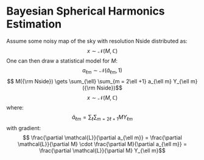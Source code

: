 # Bayesian Spherical Harmonics Estimation
Assume some noisy map of the sky with resolution Nside distributed as:
$$ x \sim \mathcal{N}(M, \mathbb{C})$$
One can then draw a statistical model for $M$:
$$ a_{\ell m} \sim \mathcal{N}(\hat{a}_{\ell m}, 1) $$
$$ M({\rm Nside}) \gets \sum_{\ell} \sum_{m = 2\ell  +1} a_{\ell m} Y_{\ell m}({\rm Nside})$$
$$ x \sim \mathcal{N}(M, \mathbb{C})$$
where:
$$ \hat{a}_{\ell m } =  \sum_{\ell} \sum_{m = 2\ell  +1} M Y_{\ell m} $$
with gradient:
$$ \frac{\partial \mathcal{L}}{\partial a_{\ell m}} = \frac{\partial \mathcal{L}}{\partial M} \cdot \frac{\partial M}{\partial a_{\ell m}}  = \frac{\partial \mathcal{L}}{\partial M} Y_{\ell m}$$
